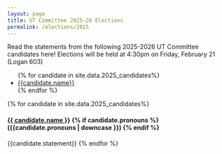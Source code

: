 ```yaml
---
layout: page
title: UT Committee 2025-26 Elections
permalink: /elections/2025
---
```



Read the statements from the following 2025-2026 UT Committee candidates here! Elections will be held at 4:30pm on Friday, February 21 (Logan 603)


<ul>
{% for candidate in site.data.2025_candidates%}
<li><a href="#{{candidate.name | slugify}}"> {{candidate.name}}</a></li>
{% endfor %}
</ul>


{% for candidate in site.data.2025_candidates%}
<a name="{{candidate.name | slugify}}"></a>
#### [{{ candidate.name }}](mailto:{{candidate.email}}) {% if candidate.pronouns %} ({{candidate.pronouns | downcase }}) {% endif %}
{{candidate.statement}}
{% endfor %}

